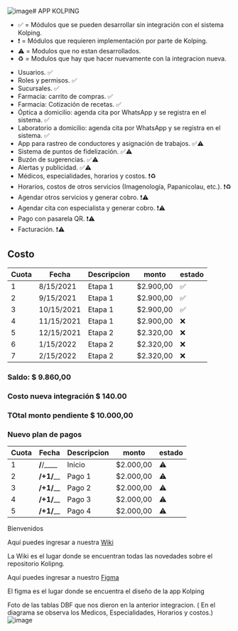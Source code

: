![image](https://github.com/FCMAK/.github/assets/7370358/cac42817-5bb7-492c-982c-81dceb2d1e17)# APP KOLPING


- ✅ = Módulos que se pueden desarrollar sin integración con el sistema Kolping.
- ❗️ = Módulos que requieren implementación por parte de Kolping.
- ⚠️ = Modulos que no estan desarrollados.
- ♻️ = Modulos que hay que hacer nuevamente con la integracion nueva.


* Usuarios. ✅
* Roles y permisos. ✅
* Sucursales. ✅
* Farmacia: carrito de compras. ✅
* Farmacia: Cotización de recetas. ✅
* Óptica a domicilio: agenda cita por WhatsApp y se registra en el sistema. ✅
* Laboratorio a domicilio: agenda cita por WhatsApp y se registra en el sistema. ✅
* App para rastreo de conductores y asignación de trabajos. ✅⚠️
* Sistema de puntos de fidelización. ✅⚠️
* Buzón de sugerencias. ✅⚠️
* Alertas y publicidad. ✅⚠️
* Médicos, especialidades, horarios y costos. ❗️♻️
* Horarios, costos de otros servicios (Imagenología, Papanicolau, etc.). ❗️♻️
* Agendar otros servicios y generar cobro. ❗️⚠️
* Agendar cita con especialista y generar cobro. ❗⚠️️
* Pago con pasarela QR. ❗️⚠️
* Facturación. ❗️⚠️


## Costo 

|Cuota|Fecha|Descripcion|monto|estado|
|-----|-----|-----------|-----|------|
|1|8/15/2021|Etapa 1|$2.900,00	|✅|
|2|9/15/2021|Etapa 1|$2.900,00	|✅|
|3|10/15/2021|Etapa 1|$2.900,00	|✅|
|4|11/15/2021|Etapa 1|$2.900,00	|❌|
|5|12/15/2021|Etapa 2|$2.320,00	|❌|
|6|1/15/2022|Etapa 2|$2.320,00	|❌|
|7|2/15/2022|Etapa 2|$2.320,00	|❌|

### Saldo: $ 9.860,00
### Costo nueva integración $ 140.00

### TOtal monto pendiente $ 10.000,00

### Nuevo plan de pagos

|Cuota|Fecha|Descripcion|monto|estado|
|-----|-----|-----------|-----|------|
|1| __/__/____ |Inicio|$2.000,00	|⚠️|
|2| __/+1/____ |Pago 1|$2.000,00	|⚠️|
|3| __/+1/____ |Pago 2|$2.000,00	|⚠️|
|4| __/+1/____ |Pago 3|$2.000,00	|⚠️|
|5| __/+1/____ |Pago 4|$2.000,00	|⚠️|



Bienvenidos 

Aquí puedes ingresar a nuestra [Wiki](https://github.com/FCMAK/.github/wiki)

La Wiki es el lugar donde se encuentran todas las novedades sobre el repositorio Kolipng. 


Aquí puedes ingresar a nuestro [Figma](https://www.figma.com/file/OjgE75SCivBlLQ6MsMQt2m/Kolping?type=design&node-id=0-1&mode=design&t=R4thjRCpJea4Rzo1-0)

El figma es el lugar donde se encuentra el diseño de la app Kolping


Foto de las tablas DBF que nos dieron en la anterior integracion. ( En el diagrama se observa los Medicos, Especialidades, Horarios y costos.)
![image](https://github.com/FCMAK/.github/assets/35882906/54d123bf-6e1a-445f-8cc6-f0de337fa3a5)
